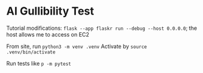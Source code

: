 # AI Gullibility Test

Tutorial modifications: `flask --app flaskr run --debug --host 0.0.0.0`; the host allows me to access on EC2

From site, run `python3 -m venv .venv`
Activate by `source .venv/bin/activate`

Run tests like `p -m pytest`
